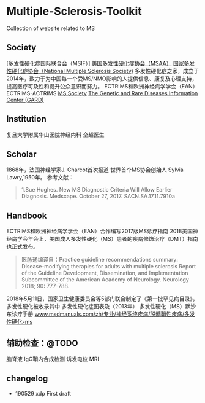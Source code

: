 # Multiple-Sclerosis-Toolkit

Collection of website related to MS

## Society

[多发性硬化症国际联合会（MSIF）]
[美国多发性硬化症协会（MSAA）](https://www.nationalmssociety.org/)
[国家多发性硬化症协会（National Multiple Sclerosis Society)](https://mymsaa.org/)
多发性硬化症之家，成立于2014年，致力于为中国每一个受MS/NMO影响的人提供信息、康复及心理支持，提高医疗可及性和提升公众意识而努力。
ECTRIMS和欧洲神经病学学会（EAN）ECTRIMS-ACTRIMS
[MS Society](https://www.mssociety.org.uk/)
[The Genetic and Rare Diseases Information Center (GARD)](https://rarediseases.info.nih.gov/diseases/10255/multiple-sclerosis)

## Institution

复旦大学附属华山医院神经内科 全超医生

## Scholar

1868年，法国神经学家J. Charcot首次报道
世界首个MS协会创始人 Sylvia Lawry,1950年。
参考文献：
> 1.Sue Hughes. New MS Diagnostic Criteria Will Allow Earlier Diagnosis. Medscape. October 27, 2017.
SACN.SA.17.11.7910a

## Handbook

ECTRIMS和欧洲神经病学学会（EAN）合作编写2017版MS诊疗指南
2018美国神经病学会年会上，美国成人多发性硬化（MS）患者的疾病修饰治疗（DMT）指南也正式发布。

> 医脉通编译自：Practice guideline recommendations summary: Disease-modifying therapies for adults with multiple sclerosis Report of the Guideline Development, Dissemination, and Implementation Subcommittee of the American Academy of Neurology. Neurology 2018; 90: 777-788.

2018年5月11日，国家卫生健康委员会等5部门联合制定了《第一批罕见病目录》，多发性硬化被收录其中
多发性硬化症图表及（2013年）
多发性硬化（MS）默沙东诊疗手册
www.msdmanuals.com/zh/专业/神经系统疾病/脱髓鞘性疾病/多发性硬化-ms

## 辅助检查：@TODO

脑脊液
IgG鞘内合成检测
诱发电位
MRI

## changelog

- 190529 xdp First draft

